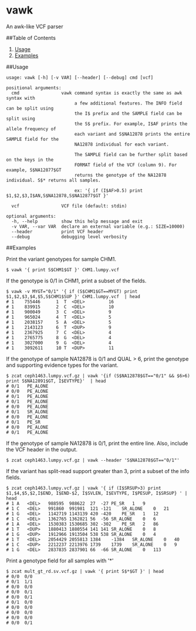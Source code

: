 vawk
====

An awk-like VCF parser

##Table of Contents

1. [Usage](#usage)
2. [Examples](#examples)

##Usage
```
usage: vawk [-h] [-v VAR] [--header] [--debug] cmd [vcf]

positional arguments:
  cmd                vawk command syntax is exactly the same as awk syntax with
                          a few additional features. The INFO field can be split using
                          the I$ prefix and the SAMPLE field can be split using
                          the S$ prefix. For example, I$AF prints the allele frequency of
                          each variant and S$NA12878 prints the entire SAMPLE field for the
                          NA12878 individual for each variant.

                          The SAMPLE field can be further split based on the keys in the
                          FORMAT field of the VCF (column 9). For example, S$NA12877$GT
                          returns the genotype of the NA12878 individual. S$* returns all samples.
                          
                          ex: '{ if (I$AF>0.5) print $1,$2,$3,I$AN,S$NA12878,S$NA12877$GT }'

  vcf                VCF file (default: stdin)

optional arguments:
  -h, --help         show this help message and exit
  -v VAR, --var VAR  declare an external variable (e.g.: SIZE=10000)
  --header           print VCF header
  --debug            debugging level verbosity
```


##Examples

Print the variant genotypes for sample CHM1.
```
$ vawk '{ print S$CHM1$GT }' CHM1.lumpy.vcf
```

If the genotype is 0/1 in CHM1, print a subset of the fields.
```
$ vawk -v MYGT="0/1" '{ if (S$CHM1$GT==MYGT) print $1,$2,$3,$4,$5,S$CHM1$SUP }' CHM1.lumpy.vcf  | head
# 1    755446	   1  T	 <DEL>		   16
# 1    839915	   2  C	 <DEL>		   10
# 1    900049	   3  C	 <DEL>		   9
# 1    965024	   4  T	 <DEL>		   5
# 1    2038157	   5  A	 <DEL>		   5
# 1    2143123	   6  T	 <DUP>		   9
# 1    2367925	   7  C	 <DEL>		   4
# 1    2765775	   8  G	 <DEL>		   4
# 1    3027000	   9  G	 <DEL>		   4
# 1    3092611	   10 T	 <DUP>		   11
```

If the genotype of sample NA12878 is 0/1 and QUAL > 6, print the genotype and supporting evidence types for the variant.
```
$ zcat ceph1463.lumpy.vcf.gz | vawk '{if (S$NA12878$GT=="0/1" && $6>6) print S$NA12891$GT, I$EVTYPE}'  | head
# 0/1   PE_ALONE
# 0/0   PE_ALONE
# 0/1   PE_ALONE
# 0/1   PE_ALONE
# 0/0   PE_ALONE
# 0/1   SR_ALONE
# 0/0   PE_ALONE
# 0/1   PE_SR
# 0/0   PE_ALONE
# 0/1   PE_ALONE
```

If the genotype of sample NA12878 is 0/1, print the entire line. Also, include the VCF header in the output.
```
$ zcat ceph1463.lumpy.vcf.gz | vawk --header 'S$NA12878$GT=="0/1"'
```

If the variant has split-read support greater than 3, print a subset of the info fields.
```
$ zcat ceph1463.lumpy.vcf.gz | vawk '{ if (I$SRSUP>3) print $1,$4,$5,$2,I$END, I$END-$2, I$SVLEN, I$EVTYPE, I$PESUP, I$SRSUP} ' | head
# 1 A   <DEL>   988595  988622  27  -27 PE_SR   1   9
# 1 C   <DEL>   991860  991981  121 -121    SR_ALONE    0   21
# 1 G   <DEL>   1142719 1143139 420 -420    PE_SR   1   12
# 1 C   <DEL>   1362765 1362821 56  -56 SR_ALONE    0   6
# 1 A   <DEL>   1530383 1530685 302 -302    PE_SR   2   86
# 1 T   <DUP>   1880413 1880554 141 141 SR_ALONE    0   8
# 1 G   <DUP>   1912966 1913504 538 538 SR_ALONE    0   4
# 1 T   <DEL>   2054429 2055813 1384    -1384   SR_ALONE    0   40
# 1 C   <DUP>   2212237 2213976 1739    1739    SR_ALONE    0   9
# 1 G   <DEL>   2837835 2837901 66  -66 SR_ALONE    0   113
```

Print a genotype field for all samples with '*'
```
$ zcat mult_gt_rd.sv.vcf.gz | vawk '{ print S$*$GT }' | head
# 0/0  0/0
# 0/1  1/1
# 0/0  0/0
# 0/0  0/1
# 0/0  0/1
# 0/1  0/0
# 0/0  0/0
# 0/0  0/0
# 0/0  0/0
# 0/0  0/1
```
